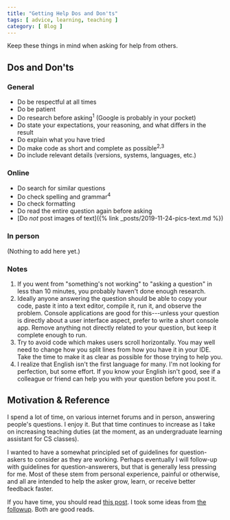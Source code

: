 ```yaml
---
title: "Getting Help Dos and Don'ts"
tags: [ advice, learning, teaching ]
category: [ Blog ]
---
```


Keep these things in mind when asking for help from others.

## Dos and Don'ts

### General

- Do be respectful at all times
- Do be patient
- Do research before asking<sup>1</sup> (Google is probably in your pocket)
- Do state your expectations, your reasoning, and what differs in the result
- Do explain what you have tried
- Do make code as short and complete as possible<sup>2,3</sup>
- Do include relevant details (versions, systems, languages, etc.)

### Online

- Do search for similar questions
- Do check spelling and grammar<sup>4</sup>
- Do check formatting
- Do read the entire question again before asking
- [Do *not* post images of text]({% link _posts/2019-11-24-pics-text.md %})

### In person

(Nothing to add here yet.)

### Notes

1. If you went from "something's not working" to "asking a question" in less
   than 10 minutes, you probably haven't done enough research.
2. Ideally anyone answering the question should be able to copy your code, paste
   it into a text editor, compile it, run it, and observe the problem. Console
   applications are good for this---unless your question is directly about a
   user interface aspect, prefer to write a short console app. Remove anything
   not directly related to your question, but keep it complete enough to run.
3. Try to avoid code which makes users scroll horizontally. You may well need to
   change how you split lines from how you have it in your IDE. Take the time to
   make it as clear as possible for those trying to help you.
4. I realize that English isn't the first language for many. I'm not looking for
   perfection, but some effort. If you know your English isn't good, see if a
   colleague or friend can help you with your question before you post it.

## Motivation & Reference

I spend a lot of time, on various internet forums and in person, answering
people's questions. I enjoy it. But that time continues to increase as I take on
increasing teaching duties (at the moment, as an undergraduate learning
assistant for CS classes).

I wanted to have a somewhat principled set of guidelines for question-askers
to consider as they are working. Perhaps eventually I will follow-up with
guidelines for question-answerers, but that is generally less pressing for me.
Most of these stem from personal experience, painful or otherwise, and all are
intended to help the asker grow, learn, or receive better feedback faster.

If you have time, you should read [this
post](https://codeblog.jonskeet.uk/2010/08/29/writing-the-perfect-question/). I
took some ideas from [the followup](http://tinyurl.com/stack-hints). Both are
good reads.
